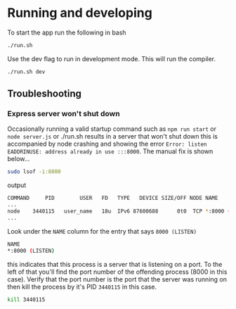 
# Running and developing

To start the app run the following in bash
```sh
./run.sh
```

Use the dev flag to run in development mode.  This will run the compiler.
```sh
./run.sh dev
```

## Troubleshooting

### Express server won't shut down
Occasionally running a valid startup command such as `npm run start` or `node server.js` or ./run.sh results in a server that won't shut down this is accompanied by node crashing and showing the error `Error: listen EADDRINUSE: address already in use :::8000`.  The manual fix is shown below...
```sh
sudo lsof -i:8000
```
output
```sh
COMMAND     PID        USER   FD   TYPE   DEVICE SIZE/OFF NODE NAME
...
node    3440115   user_name   18u  IPv6 87600688      0t0  TCP *:8000 (LISTEN)
...
```
Look under the `NAME` column for the entry that says `8000 (LISTEN)`
```sh
NAME
*:8000 (LISTEN)
```
this indicates that this process is a server that is listening on a port.  To the left of that you'll find the port number of the offending process (8000 in this case).  Verify that the port number is the port that the server was running on then kill the process by it's PID `3440115` in this case.
```sh
kill 3440115
```
